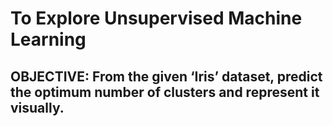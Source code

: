 # To Explore Unsupervised Machine Learning
## OBJECTIVE: From the given ‘Iris’ dataset, predict the optimum number of clusters and represent it visually.
